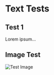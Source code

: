 # Text Tests
## Test 1
Lorem ipsum...
## Image Test
![Test Image](https://images.pexels.com/photos/263194/pexels-photo-263194.jpeg)
